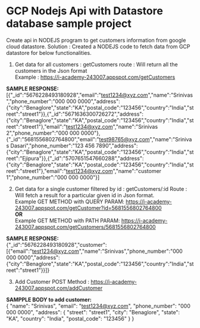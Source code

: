 <h1>GCP Nodejs Api with Datastore database sample project</h1>

Create api in NODEJS program to get customers information from google cloud datastore.
Solution : Created a NODEJS code to fetch data from GCP datastore for below functionalities.

1. Get data for all customers : getCustomers route : Will return all the customers in the Json format <br/>
Example : https://i-academy-243007.appspot.com/getCustomers 

<b>SAMPLE RESPONSE:</b><br/>
[{"_id":"5676228493180928","email":"test1234@xyz.com","name":"Srinivas","phone_number":"000 000 0000","address":{"city":"Benaglore","state":"KA","postal_code":"123456","country":"India","street":"street1"}},{"_id":"5671636300726272","address":{"city":"Benaglore","state":"KA","postal_code":"123456","country":"India","street":"street1"},"email":"test1234@xyz.com","name":"Srinivas 2","phone_number":"000 000 0000"},{"_id":"5681556802764800","email":"test98765@xyz.com","name":"Srinivas Dasari","phone_number":"123 456 7890","address":{"city":"Benaglore","state":"KA","postal_code":"123456","country":"India","street":"Ejipura"}},{"_id":"5707651547660288","address":{"city":"Benaglore","state":"KA","postal_code":"123456","country":"India","street":"street1"},"email":"test1234@xyz.com","name":"customer 1","phone_number":"000 000 0000"}]


2. Get data for a single customer filtered by id : getCustomers/:id Route : Will fetch a result for a particular given id in Json format. <br/>
Example GET METHOD with QUERY PARAM: https://i-academy-243007.appspot.com/getCustomer?id=5681556802764800 <br/>
<b>OR</b> <br/>
Example GET METHOD with PATH PARAM: https://i-academy-243007.appspot.com/getCustomers/5681556802764800 <br/>

<b>SAMPLE RESPONSE:</b><br/>
{"_id":"5676228493180928","customer":[{"email":"test1234@xyz.com","name":"Srinivas","phone_number":"000 000 0000","address":{"city":"Benaglore","state":"KA","postal_code":"123456","country":"India","street":"street1"}}]}


3. Add Customer POST Method : https://i-academy-243007.appspot.com/addCustomer

<b>SAMPPLE BODY to add customer:</b><br/>
{
  "name": "Srinivas",
  "email": "test1234@xyz.com",
  "phone_number": "000 000 0000",
  "address": {
    "street": "street1",
    "city": "Benaglore",
    "state": "KA",
    "country": "India",
    "postal_code": "123456"
  }
}
